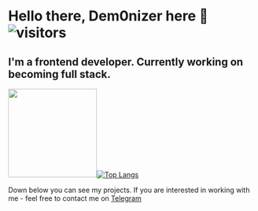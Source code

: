 # Hello there, Dem0nizer here 👹 ![visitors](https://visitor-badge.glitch.me/badge?page_id=zeromask1337.visitor-badge)



## I'm a frontend developer. Currently working on becoming full stack.



<img height="180em" src="https://github-readme-stats.vercel.app/api?username=zeromask1337&show_icons=true&hide_border=true&&count_private=true&include_all_commits=true" />[![Top Langs](https://github-readme-stats.vercel.app/api/top-langs/?username=zeromask1337&layout=compact)](https://github.com/zeromask1337/github-readme-stats)


Down below you can see my projects. If you are interested in working with me - feel free to contact me on [Telegram](t.me/incognitus)
























